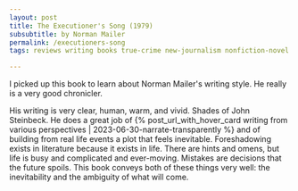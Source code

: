 ```yaml
---
layout: post
title: The Executioner's Song (1979)
subsubtitle: by Norman Mailer
permalink: /executioners-song
tags: reviews writing books true-crime new-journalism nonfiction-novel norman-mailer

---
```


I picked up this book to learn about Norman Mailer's writing style.
He really is a very good chronicler.
<!--more-->
His writing is very clear, human, warm, and vivid.
Shades of John Steinbeck.
He does a great job of {% post_url_with_hover_card writing from various perspectives | 2023-06-30-narrate-transparently %} and of building from real life events a plot that feels inevitable.
Foreshadowing exists in literature because it exists in life.
There are hints and omens, but life is busy and complicated and ever-moving.
Mistakes are decisions that the future spoils.
This book conveys both of these things very well: the inevitability and the ambiguity of what will come.
